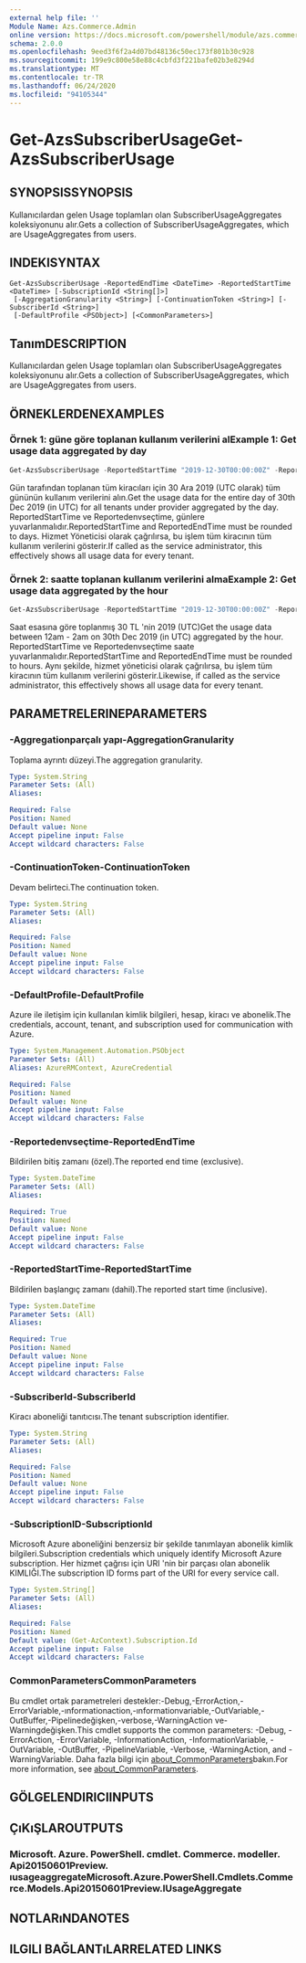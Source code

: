 ```yaml
---
external help file: ''
Module Name: Azs.Commerce.Admin
online version: https://docs.microsoft.com/powershell/module/azs.commerce.admin/get-azssubscriberusage
schema: 2.0.0
ms.openlocfilehash: 9eed3f6f2a4d07bd48136c50ec173f801b30c928
ms.sourcegitcommit: 199e9c800e58e88c4cbfd3f221bafe02b3e8294d
ms.translationtype: MT
ms.contentlocale: tr-TR
ms.lasthandoff: 06/24/2020
ms.locfileid: "94105344"
---
```

# <span data-ttu-id="d459e-101">Get-AzsSubscriberUsage</span><span class="sxs-lookup"><span data-stu-id="d459e-101">Get-AzsSubscriberUsage</span></span>

## <span data-ttu-id="d459e-102">SYNOPSIS</span><span class="sxs-lookup"><span data-stu-id="d459e-102">SYNOPSIS</span></span>
<span data-ttu-id="d459e-103">Kullanıcılardan gelen Usage toplamları olan SubscriberUsageAggregates koleksiyonunu alır.</span><span class="sxs-lookup"><span data-stu-id="d459e-103">Gets a collection of SubscriberUsageAggregates, which are UsageAggregates from users.</span></span>

## <span data-ttu-id="d459e-104">INDEKI</span><span class="sxs-lookup"><span data-stu-id="d459e-104">SYNTAX</span></span>

```
Get-AzsSubscriberUsage -ReportedEndTime <DateTime> -ReportedStartTime <DateTime> [-SubscriptionId <String[]>]
 [-AggregationGranularity <String>] [-ContinuationToken <String>] [-SubscriberId <String>]
 [-DefaultProfile <PSObject>] [<CommonParameters>]
```

## <span data-ttu-id="d459e-105">Tanım</span><span class="sxs-lookup"><span data-stu-id="d459e-105">DESCRIPTION</span></span>
<span data-ttu-id="d459e-106">Kullanıcılardan gelen Usage toplamları olan SubscriberUsageAggregates koleksiyonunu alır.</span><span class="sxs-lookup"><span data-stu-id="d459e-106">Gets a collection of SubscriberUsageAggregates, which are UsageAggregates from users.</span></span>

## <span data-ttu-id="d459e-107">ÖRNEKLERDEN</span><span class="sxs-lookup"><span data-stu-id="d459e-107">EXAMPLES</span></span>

### <span data-ttu-id="d459e-108">Örnek 1: güne göre toplanan kullanım verilerini al</span><span class="sxs-lookup"><span data-stu-id="d459e-108">Example 1: Get usage data aggregated by day</span></span>
```powershell
Get-AzsSubscriberUsage -ReportedStartTime "2019-12-30T00:00:00Z" -ReportedEndTime "2019-12-31T00:00:00Z" -AggregationGranularity Daily
```

<span data-ttu-id="d459e-109">Gün tarafından toplanan tüm kiracıları için 30 Ara 2019 (UTC olarak) tüm gününün kullanım verilerini alın.</span><span class="sxs-lookup"><span data-stu-id="d459e-109">Get the usage data for the entire day of 30th Dec 2019 (in UTC) for all tenants under provider aggregated by the day.</span></span>
<span data-ttu-id="d459e-110">ReportedStartTime ve Reportedenvseçtime, günlere yuvarlanmalıdır.</span><span class="sxs-lookup"><span data-stu-id="d459e-110">ReportedStartTime and ReportedEndTime must be rounded to days.</span></span>
<span data-ttu-id="d459e-111">Hizmet Yöneticisi olarak çağrılırsa, bu işlem tüm kiracının tüm kullanım verilerini gösterir.</span><span class="sxs-lookup"><span data-stu-id="d459e-111">If called as the service administrator, this effectively shows all usage data for every tenant.</span></span>

### <span data-ttu-id="d459e-112">Örnek 2: saatte toplanan kullanım verilerini alma</span><span class="sxs-lookup"><span data-stu-id="d459e-112">Example 2: Get usage data aggregated by the hour</span></span>
```powershell
Get-AzsSubscriberUsage -ReportedStartTime "2019-12-30T00:00:00Z" -ReportedEndTime "2019-12-30T02:00:00Z" -AggregationGranularity Hourly
```

<span data-ttu-id="d459e-113">Saat esasına göre toplanmış 30 TL 'nin 2019 (UTC)</span><span class="sxs-lookup"><span data-stu-id="d459e-113">Get the usage data between  12am - 2am on 30th Dec 2019 (in UTC) aggregated by the hour.</span></span>
<span data-ttu-id="d459e-114">ReportedStartTime ve Reportedenvseçtime saate yuvarlanmalıdır.</span><span class="sxs-lookup"><span data-stu-id="d459e-114">ReportedStartTime and ReportedEndTime must be rounded to hours.</span></span>
<span data-ttu-id="d459e-115">Aynı şekilde, hizmet yöneticisi olarak çağrılırsa, bu işlem tüm kiracının tüm kullanım verilerini gösterir.</span><span class="sxs-lookup"><span data-stu-id="d459e-115">Likewise, if called as the service administrator, this effectively shows all usage data for every tenant.</span></span>

## <span data-ttu-id="d459e-116">PARAMETRELERINE</span><span class="sxs-lookup"><span data-stu-id="d459e-116">PARAMETERS</span></span>

### <span data-ttu-id="d459e-117">-Aggregationparçalı yapı</span><span class="sxs-lookup"><span data-stu-id="d459e-117">-AggregationGranularity</span></span>
<span data-ttu-id="d459e-118">Toplama ayrıntı düzeyi.</span><span class="sxs-lookup"><span data-stu-id="d459e-118">The aggregation granularity.</span></span>

```yaml
Type: System.String
Parameter Sets: (All)
Aliases:

Required: False
Position: Named
Default value: None
Accept pipeline input: False
Accept wildcard characters: False

```

### <span data-ttu-id="d459e-119">-ContinuationToken</span><span class="sxs-lookup"><span data-stu-id="d459e-119">-ContinuationToken</span></span>
<span data-ttu-id="d459e-120">Devam belirteci.</span><span class="sxs-lookup"><span data-stu-id="d459e-120">The continuation token.</span></span>

```yaml
Type: System.String
Parameter Sets: (All)
Aliases:

Required: False
Position: Named
Default value: None
Accept pipeline input: False
Accept wildcard characters: False

```

### <span data-ttu-id="d459e-121">-DefaultProfile</span><span class="sxs-lookup"><span data-stu-id="d459e-121">-DefaultProfile</span></span>
<span data-ttu-id="d459e-122">Azure ile iletişim için kullanılan kimlik bilgileri, hesap, kiracı ve abonelik.</span><span class="sxs-lookup"><span data-stu-id="d459e-122">The credentials, account, tenant, and subscription used for communication with Azure.</span></span>

```yaml
Type: System.Management.Automation.PSObject
Parameter Sets: (All)
Aliases: AzureRMContext, AzureCredential

Required: False
Position: Named
Default value: None
Accept pipeline input: False
Accept wildcard characters: False

```

### <span data-ttu-id="d459e-123">-Reportedenvseçtime</span><span class="sxs-lookup"><span data-stu-id="d459e-123">-ReportedEndTime</span></span>
<span data-ttu-id="d459e-124">Bildirilen bitiş zamanı (özel).</span><span class="sxs-lookup"><span data-stu-id="d459e-124">The reported end time (exclusive).</span></span>

```yaml
Type: System.DateTime
Parameter Sets: (All)
Aliases:

Required: True
Position: Named
Default value: None
Accept pipeline input: False
Accept wildcard characters: False

```

### <span data-ttu-id="d459e-125">-ReportedStartTime</span><span class="sxs-lookup"><span data-stu-id="d459e-125">-ReportedStartTime</span></span>
<span data-ttu-id="d459e-126">Bildirilen başlangıç zamanı (dahil).</span><span class="sxs-lookup"><span data-stu-id="d459e-126">The reported start time (inclusive).</span></span>

```yaml
Type: System.DateTime
Parameter Sets: (All)
Aliases:

Required: True
Position: Named
Default value: None
Accept pipeline input: False
Accept wildcard characters: False

```

### <span data-ttu-id="d459e-127">-SubscriberId</span><span class="sxs-lookup"><span data-stu-id="d459e-127">-SubscriberId</span></span>
<span data-ttu-id="d459e-128">Kiracı aboneliği tanıtıcısı.</span><span class="sxs-lookup"><span data-stu-id="d459e-128">The tenant subscription identifier.</span></span>

```yaml
Type: System.String
Parameter Sets: (All)
Aliases:

Required: False
Position: Named
Default value: None
Accept pipeline input: False
Accept wildcard characters: False

```

### <span data-ttu-id="d459e-129">-SubscriptionID</span><span class="sxs-lookup"><span data-stu-id="d459e-129">-SubscriptionId</span></span>
<span data-ttu-id="d459e-130">Microsoft Azure aboneliğini benzersiz bir şekilde tanımlayan abonelik kimlik bilgileri.</span><span class="sxs-lookup"><span data-stu-id="d459e-130">Subscription credentials which uniquely identify Microsoft Azure subscription.</span></span> <span data-ttu-id="d459e-131">Her hizmet çağrısı için URI 'nin bir parçası olan abonelik KIMLIĞI.</span><span class="sxs-lookup"><span data-stu-id="d459e-131">The subscription ID forms part of the URI for every service call.</span></span>

```yaml
Type: System.String[]
Parameter Sets: (All)
Aliases:

Required: False
Position: Named
Default value: (Get-AzContext).Subscription.Id
Accept pipeline input: False
Accept wildcard characters: False

```

### <span data-ttu-id="d459e-132">CommonParameters</span><span class="sxs-lookup"><span data-stu-id="d459e-132">CommonParameters</span></span>
<span data-ttu-id="d459e-133">Bu cmdlet ortak parametreleri destekler:-Debug,-ErrorAction,-ErrorVariable,-ınformationaction,-ınformationvariable,-OutVariable,-OutBuffer,-Pipelinedeğişken,-verbose,-WarningAction ve-Warningdeğişken.</span><span class="sxs-lookup"><span data-stu-id="d459e-133">This cmdlet supports the common parameters: -Debug, -ErrorAction, -ErrorVariable, -InformationAction, -InformationVariable, -OutVariable, -OutBuffer, -PipelineVariable, -Verbose, -WarningAction, and -WarningVariable.</span></span> <span data-ttu-id="d459e-134">Daha fazla bilgi için [about_CommonParameters](http://go.microsoft.com/fwlink/?LinkID=113216)bakın.</span><span class="sxs-lookup"><span data-stu-id="d459e-134">For more information, see [about_CommonParameters](http://go.microsoft.com/fwlink/?LinkID=113216).</span></span>

## <span data-ttu-id="d459e-135">GÖLGELENDIRICI</span><span class="sxs-lookup"><span data-stu-id="d459e-135">INPUTS</span></span>

## <span data-ttu-id="d459e-136">ÇıKıŞLAR</span><span class="sxs-lookup"><span data-stu-id="d459e-136">OUTPUTS</span></span>

### <span data-ttu-id="d459e-137">Microsoft. Azure. PowerShell. cmdlet. Commerce. modeller. Api20150601Preview. ıusageaggregate</span><span class="sxs-lookup"><span data-stu-id="d459e-137">Microsoft.Azure.PowerShell.Cmdlets.Commerce.Models.Api20150601Preview.IUsageAggregate</span></span>



## <span data-ttu-id="d459e-138">NOTLARıNDA</span><span class="sxs-lookup"><span data-stu-id="d459e-138">NOTES</span></span>

## <span data-ttu-id="d459e-139">ILGILI BAĞLANTıLAR</span><span class="sxs-lookup"><span data-stu-id="d459e-139">RELATED LINKS</span></span>

